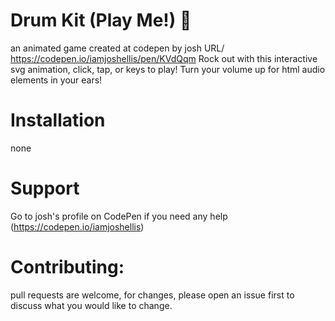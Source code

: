 # Drum Kit (Play Me!) 🥁

an animated game created at codepen by josh URL/ https://codepen.io/iamjoshellis/pen/KVdQqm
Rock out with this interactive svg animation, click, tap, or keys to play! Turn your volume 
up for html audio elements in your ears!
# Installation
none 
#  Support
Go to josh's profile on CodePen if you need any help (https://codepen.io/iamjoshellis)

#  Contributing: 
pull requests are welcome, for changes, please open an issue first to discuss what you would like to change.












  
